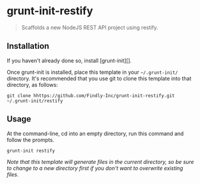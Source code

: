 # grunt-init-restify

> Scaffolds a new NodeJS REST API project using restify.

## Installation
If you haven't already done so, install [grunt-init][].

Once grunt-init is installed, place this template in your `~/.grunt-init/` directory. It's recommended that you use git to clone this template into that directory, as follows:

```
git clone hhttps://github.com/Findly-Inc/grunt-init-restify.git ~/.grunt-init/restify
```


## Usage

At the command-line, cd into an empty directory, run this command and follow the prompts.

```cd
grunt-init restify
```

_Note that this template will generate files in the current directory, so be sure to change to a new directory first if you don't want to overwrite existing files._
